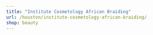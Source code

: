 ```yaml
---
title: "Institute Cosmetology African Braiding"
url: /houston/institute-cosmetology-african-braiding/
shop: beauty
---
```

